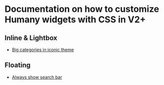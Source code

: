 # Documentation on how to customize Humany widgets with CSS in V2+

## Inline & Lightbox 
- [Big categories in iconic theme](inline/big-category-tree.md)
## Floating
- [Always show search bar](floating/always-show-search.md)
